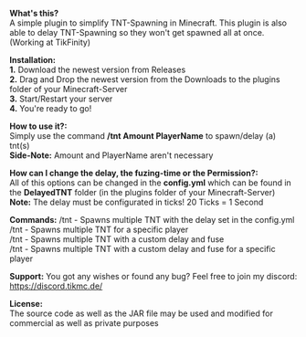 **What's this?** <br>
A simple plugin to simplify TNT-Spawning in Minecraft. This plugin is also able to delay TNT-Spawning so they won't get spawned all at once. (Working at TikFinity)

**Installation:** <br>
**1.** Download the newest version from Releases <br>
**2.** Drag and Drop the newest version from the Downloads to the plugins folder of your Minecraft-Server <br>
**3.** Start/Restart your server <br>
**4.** You're ready to go!<br>

**How to use it?:** <br>
Simply use the command **/tnt Amount PlayerName** to spawn/delay (a) tnt(s)<br>
**Side-Note:** Amount and PlayerName aren't necessary

**How can I change the delay, the fuzing-time or the Permission?:** <br>
All of this options can be changed in the **config.yml** which can be found in the **DelayedTNT** folder (in the plugins folder of your Minecraft-Server) <br>
**Note:** The delay must be configurated in ticks! 20 Ticks = 1 Second

**Commands:**
/tnt <Amount> - Spawns multiple TNT with the delay set in the config.yml <br>
/tnt <Amount> <Player> - Spawns multiple TNT for a specific player <br>
/tnt <Amount> <Delay> <Fuse> - Spawns multiple TNT with a custom delay and fuse <br>
/tnt <Amount> <Delay> <Fuse> <Player> - Spawns multiple TNT with a custom delay and fuse for a specific player <br>

**Support:**
You got any wishes or found any bug? Feel free to join my discord: https://discord.tikmc.de/

**License:** <br>
The source code as well as the JAR file may be used and modified for commercial as well as private purposes <br>

